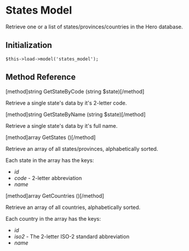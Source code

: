 # States Model

Retrieve one or a list of states/provinces/countries in the Hero database.

## Initialization

```
$this->load->model('states_model');
```

## Method Reference

[method]string GetStateByCode (string $state)[/method]

Retrieve a single state's data by it's 2-letter code.

[method]string GetStateByName (string $state)[/method]

Retrieve a single state's data by it's full name.

[method]array GetStates ()[/method]

Retrieve an array of all states/provinces, alphabetically sorted.

Each state in the array has the keys:

* *id*
* *code* - 2-letter abbreviation
* *name*

[method]array GetCountries ()[/method]

Retrieve an array of all countries, alphabetically sorted.

Each country in the array has the keys:

* *id*
* *iso2* - The 2-letter ISO-2 standard abbreviation
* *name*
